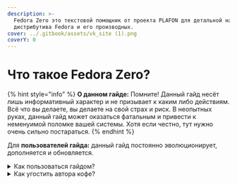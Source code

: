 ```yaml
---
description: >-
  Fedora Zero это текстовой помощник от проекта PLAFON для детальной настройки
  дистрибутива Fedora и его производных.
cover: ../.gitbook/assets/vk_site (1).png
coverY: 0
---
```


# Что такое Fedora Zero?

{% hint style="info" %}
**О данном гайде:** Помните! Данный гайд несёт лишь информативный характер и не призывает к каким либо действиям. Всё что вы делаете, вы делаете на свой страх и риск. В неопытных руках, данный гайд может оказаться фатальным и привести к неменуимой поломке вашей системы. Хотя если честно, тут нужно очень сильно постараться.
{% endhint %}

Для **пользователей гайда:** данный гайд постоянно эволюционирует, дополняется и обновляется.

<details>

<summary>Как пользоваться гайдом?</summary>

Данный гайд можно использовать как пошаговое пособие для новичков, либо как "шпаргалку" для более уверенных пользователей GNU/Linux.

</details>

<details>

<summary>Как угостить автора кофе?</summary>

📺 Спонсорство на [YouTube](https://bit.ly/3MHNzWa) | [Стать спонсором проекта PLAFON](https://bit.ly/3MHNzWa)

💵 Заказать рекламу в [Телеграме](https://t.me/plafonyoutube) | 💬 По вопросам рекламы: [Aнтон](https://t.me/Toxblh)

Поддержать на Boosty: [https://boosty.to/plafonlinux/donate](https://boosty.to/plafonlinux/donate)

</details>
